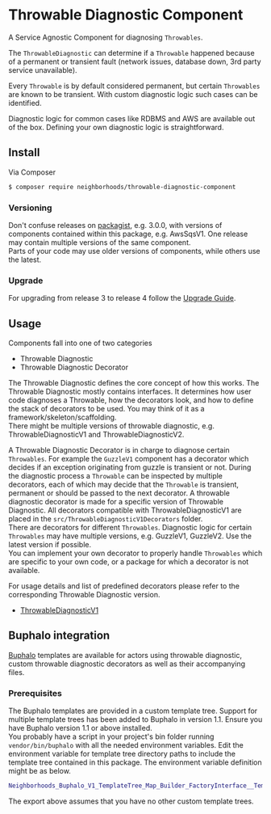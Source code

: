 # Throwable Diagnostic Component

A Service Agnostic Component for diagnosing `Throwables`. 

The `ThrowableDiagnostic` can determine if a `Throwable` happened because of a permanent or transient fault (network issues, database down, 3rd party service unavailable).

Every `Throwable` is by default considered permanent, but certain `Throwables` are known to be transient. With custom diagnostic logic such cases can be identified.

Diagnostic logic for common cases like RDBMS and AWS are available out of the box. Defining your own diagnostic logic is straightforward.

## Install

Via Composer

```bash
$ composer require neighborhoods/throwable-diagnostic-component
```

### Versioning

Don't confuse releases on [packagist](https://packagist.org/packages/neighborhoods/throwable-diagnostic-component), e.g. 3.0.0, with versions of components contained within this package, e.g. AwsSqsV1. One release may contain multiple versions of the same component.  
Parts of your code may use older versions of components, while others use the latest.

### Upgrade

For upgrading from release 3 to release 4 follow the [Upgrade Guide](docs/UpgradeGuide.md).

## Usage

Components fall into one of two categories
* Throwable Diagnostic
* Throwable Diagnostic Decorator

The Throwable Diagnostic defines the core concept of how this works. The Throwable Diagnostic mostly contains interfaces. It determines how user code diagnoses a Throwable, how the decorators look, and how to define the stack of decorators to be used. You may think of it as a framework/skeleton/scaffolding.  
There might be multiple versions of throwable diagnostic, e.g. ThrowableDiagnosticV1 and ThrowableDiagnosticV2.

A Throwable Diagnostic Decorator is in charge to diagnose certain `Throwables`. For example the `GuzzleV1` component has a decorator which decides if an exception originating from guzzle is transient or not. During the diagnostic process a `Throwable` can be inspected by multiple decorators, each of which may decide that the `Throwable` is transient, permanent or should be passed to the next decorator.
A throwable diagnostic decorator is made for a specific version of Throwable Diagnostic. All decorators compatible with ThrowableDiagnosticV1 are placed in the `src/ThrowableDiagnosticV1Decorators` folder.  
There are decorators for different `Throwables`. Diagnostic logic for certain `Throwables` may have multiple versions, e.g. GuzzleV1, GuzzleV2. Use the latest version if possible.  
You can implement your own decorator to properly handle `Throwables` which are specific to your own code, or a package for which a decorator is not available.

For usage details and list of predefined decorators please refer to the corresponding Throwable Diagnostic version.

* [ThrowableDiagnosticV1](src/ThrowableDiagnosticV1/README.md)

## Buphalo integration

[Buphalo](https://github.com/neighborhoods/Buphalo) templates are available for actors using throwable diagnostic, custom throwable diagnostic decorators as well as their accompanying files.

### Prerequisites

The Buphalo templates are provided in a custom template tree. Support for multiple template trees has been added to Buphalo in version 1.1. Ensure you have Buphalo version 1.1 or above installed.  
You probably have a script in your project's bin folder running `vendor/bin/buphalo` with all the needed environment variables. Edit the environment variable for template tree directory paths to include the template tree contained in this package. The environment variable definition might be as below.
```bash
Neighborhoods_Buphalo_V1_TemplateTree_Map_Builder_FactoryInterface__TemplateTreeDirectoryPaths=default:$PWD/vendor/neighborhoods/buphalo/template-tree/V1,diagnostic:$PWD/vendor/neighborhoods/throwable-diagnostic-component/template-tree/BuphaloV1
```

The export above assumes that you have no other custom template trees.
